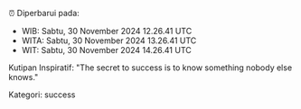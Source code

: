 ⏰ Diperbarui pada:
- WIB: Sabtu, 30 November 2024 12.26.41 UTC
- WITA: Sabtu, 30 November 2024 13.26.41 UTC
- WIT: Sabtu, 30 November 2024 14.26.41 UTC

Kutipan Inspiratif:
"The secret to success is to know something nobody else knows."


Kategori: success

